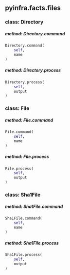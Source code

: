 ## pyinfra.facts.files


### class: Directory

##### method: Directory.command

```py
Directory.command(
    self,
    name
)
```

##### method: Directory.process

```py
Directory.process(
    self,
    output
)
```


### class: File

##### method: File.command

```py
File.command(
    self,
    name
)
```

##### method: File.process

```py
File.process(
    self,
    output
)
```


### class: Sha1File

##### method: Sha1File.command

```py
Sha1File.command(
    self,
    name
)
```

##### method: Sha1File.process

```py
Sha1File.process(
    self,
    output
)
```
